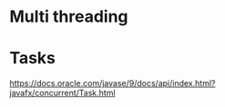 # Multi threading

# Tasks
https://docs.oracle.com/javase/9/docs/api/index.html?javafx/concurrent/Task.html
